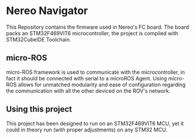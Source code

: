 # Nereo Navigator
This Repository contains the firmware used in Nereo's FC board.
The board packs an STM32F469VIT6 microcontroller, the project is compiled with STM32CubeIDE Toolchain.
## micro-ROS
micro-ROS framework is used to communicate with the microcontroller, in fact it should be connected with serial to a microROS Agent. Using micro-ROS allows for unmatched modularity and ease of configuration regarding the communication with all the other deviced on the ROV's network.
## Using this project
This project has been designed to run on an STM32F469VIT6 MCU, yet it could in theory run (with proper adjustments) on any STM32 MCU.